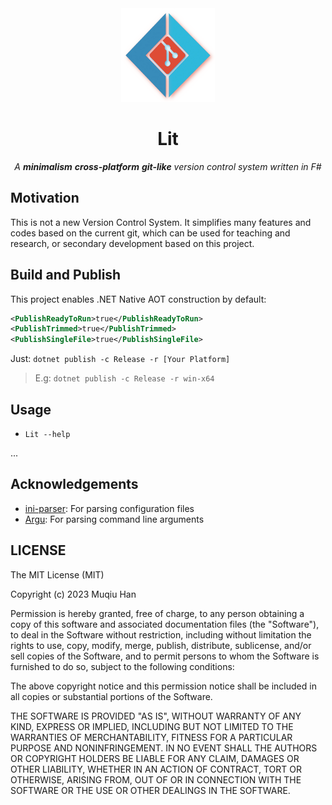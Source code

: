 <div align="center">

<img src=".github/logo.png" height="150px" width="150px">

# Lit

*A __minimalism__ __cross-platform__ __git-like__ version control system written in F#*

</div>

## Motivation
This is not a new Version Control System. 
It simplifies many features and codes based on the current git,
which can be used for teaching and research, 
or secondary development based on this project.

## Build and Publish
This project enables .NET Native AOT construction by default:
```xml
<PublishReadyToRun>true</PublishReadyToRun>
<PublishTrimmed>true</PublishTrimmed>
<PublishSingleFile>true</PublishSingleFile>
```

Just: `dotnet publish -c Release -r [Your Platform]`
> E.g: `dotnet publish -c Release -r win-x64`

## Usage

- ```Lit --help```

...

## Acknowledgements
- [ini-parser](https://github.com/rickyah/ini-parser): For parsing configuration files
- [Argu](https://github.com/fsprojects/Argu): For parsing command line arguments

## LICENSE
The MIT License (MIT)

Copyright (c) 2023 Muqiu Han

Permission is hereby granted, free of charge, to any person obtaining a copy of
this software and associated documentation files (the "Software"), to deal in
the Software without restriction, including without limitation the rights to
use, copy, modify, merge, publish, distribute, sublicense, and/or sell copies of
the Software, and to permit persons to whom the Software is furnished to do so,
subject to the following conditions:

The above copyright notice and this permission notice shall be included in all
copies or substantial portions of the Software.

THE SOFTWARE IS PROVIDED "AS IS", WITHOUT WARRANTY OF ANY KIND, EXPRESS OR
IMPLIED, INCLUDING BUT NOT LIMITED TO THE WARRANTIES OF MERCHANTABILITY, FITNESS
FOR A PARTICULAR PURPOSE AND NONINFRINGEMENT. IN NO EVENT SHALL THE AUTHORS OR
COPYRIGHT HOLDERS BE LIABLE FOR ANY CLAIM, DAMAGES OR OTHER LIABILITY, WHETHER
IN AN ACTION OF CONTRACT, TORT OR OTHERWISE, ARISING FROM, OUT OF OR IN
CONNECTION WITH THE SOFTWARE OR THE USE OR OTHER DEALINGS IN THE SOFTWARE.